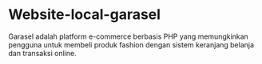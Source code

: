 # Website-local-garasel
Garasel adalah platform e-commerce berbasis PHP yang memungkinkan pengguna untuk membeli produk fashion dengan sistem keranjang belanja dan transaksi online.
